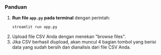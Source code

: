 ### Panduan
1. **Run file `app.py` pada terminal** dengan perintah:
   ```bash
   streamlit run app.py
2. Upload file CSV Anda dengan menekan "browse files".
3. Jika CSV berhasil diupload, akan muncul 4 bagian tombol yang berisi data yang sudah bersih dan dianalisis dari file CSV Anda.
